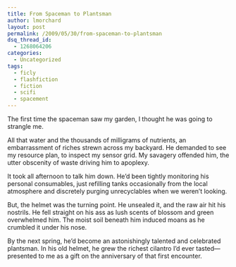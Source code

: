 ```yaml
---
title: From Spaceman to Plantsman
author: lmorchard
layout: post
permalink: /2009/05/30/from-spaceman-to-plantsman
dsq_thread_id:
  - 1268064206
categories:
  - Uncategorized
tags:
  - ficly
  - flashfiction
  - fiction
  - scifi
  - spacement
---
```

The first time the spaceman saw my garden, I thought he was going to strangle me.

<!--more-->

All that water and the thousands of milligrams of nutrients, an embarrassment of riches strewn across my backyard. He demanded to see my resource plan, to inspect my sensor grid. My savagery offended him, the utter obscenity of waste driving him to apoplexy.

It took all afternoon to talk him down. He’d been tightly monitoring his personal consumables, just refilling tanks occasionally from the local atmosphere and discretely purging unrecyclables when we weren’t looking.

But, the helmet was the turning point. He unsealed it, and the raw air hit his nostrils. He fell straight on his ass as lush scents of blossom and green overwhelmed him. The moist soil beneath him induced moans as he crumbled it under his nose.

By the next spring, he’d become an astonishingly talented and celebrated plantsman. In his old helmet, he grew the richest cilantro I’d ever tasted—presented to me as a gift on the anniversary of that first encounter.